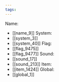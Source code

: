 ```yaml
---
tags:
---
```

Name:
- [[name_9]]
System:
- [[system_3]]
- [[system_40]]
Flag:
- [[flag_9475]]
- [[flag_9477]]
Sound:
- [[sound_17]]
- [[sound_213]]
Item:
- [[item_1424]]
Global:
- [[global_1]]
